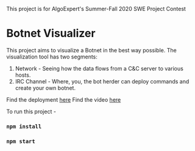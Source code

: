 This project is for AlgoExpert's Summer-Fall 2020 SWE Project Contest

# Botnet Visualizer

This project aims to visualize a Botnet in the best way possible. The visualization tool has two segments:

1. Network - Seeing how the data flows from a C&C server to various hosts.
2. IRC Channel - Where, you, the bot herder can deploy commands and create your own botnet. 

Find the deployment [here](https://heuristic-feynman-31c85f.netlify.app/)
Find the video [here](https://www.youtube.com/watch?v=Rapj7TxFM3c)

To run this project - 
### `npm install`
### `npm start`
